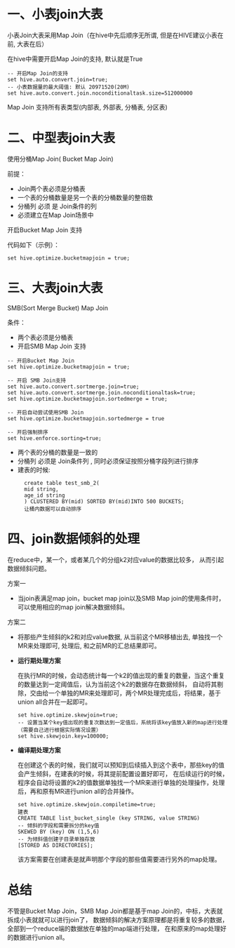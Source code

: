 # 一、小表join大表
小表Join大表采用Map Join（在hive中先后顺序无所谓, 但是在HIVE建议小表在前, 大表在后）

在hive中需要开启Map Join的支持, 默认就是True

```text
-- 开启Map Join的支持
set hive.auto.convert.join=true;
-- 小表数据量的最大阈值: 默认 20971520(20M)
set hive.auto.convert.join.noconditionaltask.size=512000000
```
Map Join 支持所有表类型(内部表, 外部表, 分桶表, 分区表)

# 二、中型表join大表
使用分桶Map Join( Bucket Map Join)

前提：
* Join两个表必须是分桶表
* 一个表的分桶数量是另一个表的分桶数量的整倍数
* 分桶列 必须 是 Join条件的列
* 必须建立在Map Join场景中

开启Bucket Map Join 支持

代码如下（示例）：
```text
set hive.optimize.bucketmapjoin = true;
```

# 三、大表join大表
SMB(Sort Merge Bucket) Map Join

条件：
* 两个表必须是分桶表
* 开启SMB Map Join 支持

```text
-- 开启Bucket Map Join
set hive.optimize.bucketmapjoin = true;

-- 开启 SMB Join支持
set hive.auto.convert.sortmerge.join=true;
set hive.auto.convert.sortmerge.join.noconditionaltask=true;
set hive.optimize.bucketmapjoin.sortedmerge = true;

-- 开启自动尝试使用SMB Join
set hive.optimize.bucketmapjoin.sortedmerge = true

-- 开启强制排序
set hive.enforce.sorting=true;
```
- 两个表的分桶的数量是一致的
- 分桶列 必须是 Join条件列 , 同时必须保证按照分桶字段列进行排序
- 建表的时候:
  ```text
    create table test_smb_2(
    mid string,
    age_id string
    ) CLUSTERED BY(mid) SORTED BY(mid)INTO 500 BUCKETS;
    让桶内数据可以自动排序
  ```
  
# 四、join数据倾斜的处理
在reduce中，某一个，或者某几个的分组k2对应value的数据比较多， 从而引起数据倾斜问题。

方案一
- 当join表满足map join，bucket map join以及SMB Map join的使用条件时，可以使用相应的map join解决数据倾斜。


方案二
- 将那些产生倾斜的k2和对应value数据, 从当前这个MR移植出去, 单独找一个MR来处理即可, 处理后, 和之前MR的汇总结果即可。

- **运行期处理方案**
  
  在执行MR的时候，会动态统计每一个k2的值出现的重复的数量，当这个重复的数量达到一定阈值后，认为当前这个k2的数据存在数据倾斜，
  自动将其剔除，交由给一个单独的MR来处理即可，两个MR处理完成后，将结果，基于union all合并在一起即可。
    ```text
    set hive.optimize.skewjoin=true;
    -- 设置当某个key值出现的重复次数达到一定值后，系统将该key值放入新的map进行处理（需要自己进行根据实际情况设置）
    set hive.skewjoin.key=100000;
    ```
- **编译期处理方案**
  
  在创建这个表的时候，我们就可以预知到后续插入到这个表中，那些key的值会产生倾斜，在建表的时候，将其提前配置设置好即可，
  在后续运行的时候，程序会自动将设置的k2的值数据单独找一个MR来进行单独的处理操作，处理后，再和原有MR进行union all的合并操作。
    ```text
    set hive.optimize.skewjoin.compiletime=true;
    建表
    CREATE TABLE list_bucket_single (key STRING, value STRING)
    -- 倾斜的字段和需要拆分的key值
    SKEWED BY (key) ON (1,5,6)
    -- 为倾斜值创建子目录单独存放
    [STORED AS DIRECTORIES];
    ```
  该方案需要在创建表是就声明那个字段的那些值需要进行另外的map处理。

# 总结
不管是Bucket Map Join，SMB Map Join都是基于map Join的，中标，大表就拆成小表就就可以进行join了，
数据倾斜的解决方案原理都是将重复较多的数据，全部到一个reduce端的数据放在单独的map端进行处理，
在和原来的map处理好的数据进行union all。
